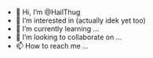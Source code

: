 - 👋 Hi, I’m @HailThug
- 👀 I’m interested in (actually idek  yet too)
- 🌱 I’m currently learning ...
- 💞️ I’m looking to collaborate on ...
- 📫 How to reach me ...

<!---
HailThug/HailThug is a ✨ special ✨ repository because its `README.md` (this file) appears on your GitHub profile.
You can click the Preview link to take a look at your changes.
--->
